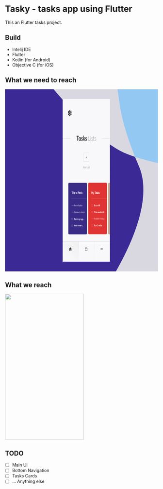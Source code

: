 # Tasky - tasks app using Flutter

This an Flutter tasks project.


## Build
- Intelij IDE
- Flutter
- Kotlin (for Android)
- Objective C (for iOS)

## What we need to reach

<img src="/screenshots/tasks.gif" width="800" height="600">

## What we reach


<img src="/screenshots/gif1.gif" width="260" height="480">

## TODO
- [ ] Main UI
- [ ] Bottom Navigation
- [ ] Tasks Cards
- [ ] ... Anything else
